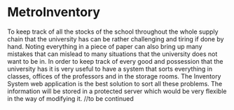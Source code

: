 # MetroInventory
To keep track of all the stocks of the school throughout the whole supply chain that the university has can be rather challenging and tiring if done by hand. Noting everything in a piece of paper can also bring up many mistakes that can mislead to many situations that the university does not want to be in. In order to keep track of every good and possession that the university has it is very useful to have a system that sorts everything in classes, offices of the professors and in the storage rooms.
The Inventory System web application is the best solution to sort all these problems. The information will be stored in a protected server which would be very flexible in the way of modifying it.
//to be continued


